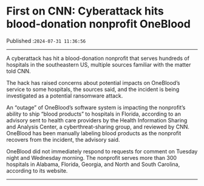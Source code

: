 # First on CNN: Cyberattack hits blood-donation nonprofit OneBlood

Published :`2024-07-31 11:36:56`

---

A cyberattack has hit a blood-donation nonprofit that serves hundreds of hospitals in the southeastern US, multiple sources familiar with the matter told CNN.

The hack has raised concerns about potential impacts on OneBlood’s service to some hospitals, the sources said, and the incident is being investigated as a potential ransomware attack.

An “outage” of OneBlood’s software system is impacting the nonprofit’s ability to ship “blood products” to hospitals in Florida, according to an advisory sent to health care providers by the Health Information Sharing and Analysis Center, a cyberthreat-sharing group, and reviewed by CNN. OneBlood has been manually labeling blood products as the nonprofit recovers from the incident, the advisory said.

OneBlood did not immediately respond to requests for comment on Tuesday night and Wednesday morning. The nonprofit serves more than 300 hospitals in Alabama, Florida, Georgia, and North and South Carolina, according to its website.

---

